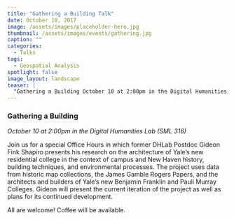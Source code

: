 ```yaml
---
title: "Gathering a Building Talk"
date: October 10, 2017
image: /assets/images/placeholder-hero.jpg
thumbnail: /assets/images/events/gathering.jpg
caption: ""
categories: 
  - Talks
tags:
  - Geospatial Analysis
spotlight: false 
image_layout: landscape
teaser: |
  "Gathering a Building October 10 at 2:00pm in the Digital Humanities Lab (SML 316) Join us for a special Office Hours in which former DHLab Postdoc Gideon Fink Shapiro presents his research on the..."
---
```


### Gathering a Building
*October 10 at 2:00pm in the Digital Humanities Lab (SML 316)*

Join us for a special Office Hours in which former DHLab Postdoc Gideon Fink Shapiro presents his research on the architecture of Yale’s new residential college in the context of campus and New Haven history, building techniques, and environmental processes. The project uses data from historic map collections, the James Gamble Rogers Papers, and the architects and builders of Yale’s new Benjamin Franklin and Pauli Murray Colleges. Gideon will present the current iteration of the project as well as plans for its continued development.

All are welcome! Coffee will be available.